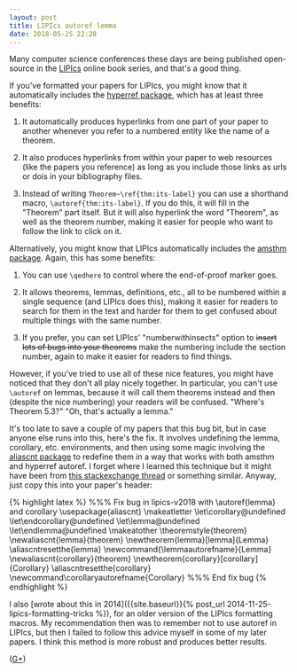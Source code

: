 ```yaml
---
layout: post
title: LIPIcs autoref lemma
date: 2018-05-25 22:28
---
```

Many computer science conferences these days are being published open-source in the [LIPIcs](https://www.dagstuhl.de/en/publications/lipics) online book series, and that's a good thing.

If you've formatted your papers for LIPIcs, you might know that it automatically includes the [hyperref package](https://ctan.org/pkg/hyperref), which has at least three benefits:

1. It automatically produces hyperlinks from one part of your paper to another whenever you refer to a numbered entity like the name of a theorem.

2. It also produces hyperlinks from within your paper to web resources (like the papers you reference) as long as you include those links as urls or dois in your bibliography files.

3. Instead of writing <code>Theorem~\ref{thm:its-label}</code> you can use a shorthand macro, <code>\autoref{thm:its-label}</code>. If you do this, it will fill in the "Theorem" part itself. But it will also hyperlink the word "Theorem", as well as the theorem number, making it easier for people who want to follow the link to click on it.

Alternatively, you might know that LIPIcs automatically includes the [amsthm package](https://ctan.org/pkg/amsthm). Again, this has some benefits:

1. You can use <code>\qedhere</code> to control where the end-of-proof marker goes.

2. It allows theorems, lemmas, definitions, etc., all to be numbered within a single sequence (and LIPIcs does this), making it easier for readers to search for them in the text and harder for them to get confused about multiple things with the same number.

3. If you prefer, you can set LIPIcs' "numberwithinsects" option to <s>insert lots of bugs into your theorems</s> make the numbering include the section number, again to make it easier for readers to find things.

However, if you've tried to use all of these nice features, you might have noticed that they don't all play nicely together. In particular, you can't use <code>\autoref</code> on lemmas, because it will call them theorems instead and then (despite the nice numbering) your readers will be confused. "Where's Theorem 5.3?" "Oh, that's actually a lemma."

It's too late to save a couple of my papers that this bug bit, but in case anyone else runs into this, here's the fix. It involves undefining the lemma, corollary, etc. environments, and then using some magic involving the [aliascnt package](https://ctan.org/pkg/aliascnt) to redefine them in a way that works with both amsthm and hyperref autoref. I forget where I learned this technique but it might have been from [this stackexchange thread](https://tex.stackexchange.com/questions/187388/amsthm-with-shared-counters-messes-up-autoref-references/187395) or something similar. Anyway, just copy this into your paper's header:

{% highlight latex %}
%%% Fix bug in lipics-v2018 with \autoref{lemma} and corollary
\usepackage{aliascnt}
\makeatletter
\let\corollary\@undefined
\let\endcorollary\@undefined
\let\lemma\@undefined
\let\endlemma\@undefined
\makeatother
\theoremstyle{theorem}
\newaliascnt{lemma}{theorem}
\newtheorem{lemma}[lemma]{Lemma}
\aliascntresetthe{lemma}
\newcommand{\lemmaautorefname}{Lemma}
\newaliascnt{corollary}{theorem}
\newtheorem{corollary}[corollary]{Corollary}
\aliascntresetthe{corollary}
\newcommand\corollaryautorefname{Corollary}
%%% End fix bug
{% endhighlight %}

I also [wrote about this in 2014]({{site.baseurl}}{% post_url 2014-11-25-lipics-formatting-tricks %}), for an older version of the LIPIcs formatting macros. My recommendation then was to remember not to use autoref in LIPIcs, but then I failed to follow this advice myself in some of my later papers. I think this method is more robust and produces better results.

([G+](https://plus.google.com/100003628603413742554/posts/BuitS1FyXuJ))